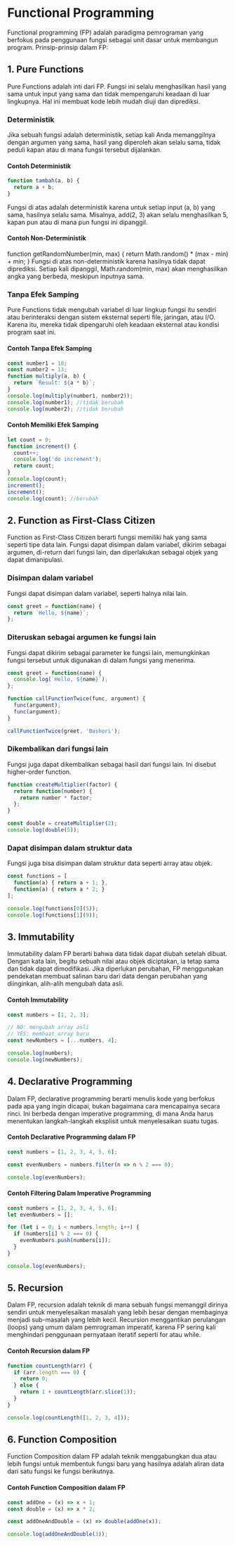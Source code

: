 # Functional Programming

Functional programming (FP) adalah paradigma pemrograman yang berfokus pada penggunaan fungsi sebagai unit dasar untuk membangun program.
Prinsip-prinsip dalam FP:

## 1. Pure Functions
Pure Functions adalah inti dari FP. Fungsi ini selalu menghasilkan hasil yang sama untuk input yang sama dan tidak mempengaruhi keadaan di luar lingkupnya. Hal ini membuat kode lebih mudah diuji dan diprediksi.

### Deterministik
Jika sebuah fungsi adalah deterministik, setiap kali Anda memanggilnya dengan argumen yang sama, hasil yang diperoleh akan selalu sama, tidak peduli kapan atau di mana fungsi tersebut dijalankan.

#### Contoh Deterministik
```js
function tambah(a, b) {
  return a + b;
}
```
Fungsi di atas adalah deterministik karena untuk setiap input (a, b) yang sama, hasilnya selalu sama. Misalnya, add(2, 3) akan selalu menghasilkan 5, kapan pun atau di mana pun fungsi ini dipanggil.

#### Contoh Non-Deterministik
function getRandomNumber(min, max) {
  return Math.random() * (max - min) + min;
}
Fungsi di atas non-deterministik karena hasilnya tidak dapat diprediksi. Setiap kali dipanggil, Math.random(min, max) akan menghasilkan angka yang berbeda, meskipun inputnya sama.

### Tanpa Efek Samping
Pure Functions tidak mengubah variabel di luar lingkup fungsi itu sendiri atau berinteraksi dengan sistem eksternal seperti file, jaringan, atau I/O. Karena itu, mereka tidak dipengaruhi oleh keadaan eksternal atau kondisi program saat ini.

#### Contoh Tanpa Efek Samping
```js
const number1 = 10;
const number2 = 13;
function multiply(a, b) {
  return `Result: ${a * b}`;
}
console.log(multiply(number1, number2));
console.log(number1); //tidak berubah
console.log(number2); //tidak berubah
```

#### Contoh Memiliki Efek Samping
```js
let count = 0;
function increment() {
  count++;
  console.log('do increment');
  return count;
}
console.log(count);
increment();
increment();
console.log(count); //berubah
```

## 2. Function as First-Class Citizen
Function as First-Class Citizen berarti fungsi memiliki hak yang sama seperti tipe data lain. Fungsi dapat disimpan dalam variabel, dikirim sebagai argumen, di-return dari fungsi lain, dan diperlakukan sebagai objek yang dapat dimanipulasi.

### Disimpan dalam variabel
Fungsi dapat disimpan dalam variabel, seperti halnya nilai lain.
```js
const greet = function(name) {
  return `Hello, ${name}`;
};
```

### Diteruskan sebagai argumen ke fungsi lain
Fungsi dapat dikirim sebagai parameter ke fungsi lain, memungkinkan fungsi tersebut untuk digunakan di dalam fungsi yang menerima.
```js
const greet = function(name) {
  console.log(`Hello, ${name}`);
};

function callFunctionTwice(func, argument) {
  func(argument);
  func(argument);
}

callFunctionTwice(greet, 'Bashori');
```

### Dikembalikan dari fungsi lain
Fungsi juga dapat dikembalikan sebagai hasil dari fungsi lain. Ini disebut higher-order function.
```js
function createMultiplier(factor) {
  return function(number) {
    return number * factor;
  };
}

const double = createMultiplier(2);
console.log(double(5));
```

### Dapat disimpan dalam struktur data
Fungsi juga bisa disimpan dalam struktur data seperti array atau objek.
```js
const functions = [
  function(a) { return a + 1; },
  function(a) { return a * 2; }
];

console.log(functions[0](5));
console.log(functions[1](9));
```

## 3. Immutability
Immutability dalam FP berarti bahwa data tidak dapat diubah setelah dibuat. Dengan kata lain, begitu sebuah nilai atau objek diciptakan, ia tetap sama dan tidak dapat dimodifikasi. Jika diperlukan perubahan, FP menggunakan pendekatan membuat salinan baru dari data dengan perubahan yang diinginkan, alih-alih mengubah data asli.

#### Contoh Immutability
```js
const numbers = [1, 2, 3];

// NO: mengubah array asli
// YES: membuat array baru
const newNumbers = [...numbers, 4];

console.log(numbers);
console.log(newNumbers);
```

## 4. Declarative Programming
Dalam FP, declarative programming berarti menulis kode yang berfokus pada apa yang ingin dicapai, bukan bagaimana cara mencapainya secara rinci. Ini berbeda dengan imperative programming, di mana Anda harus menentukan langkah-langkah eksplisit untuk menyelesaikan suatu tugas.

#### Contoh Declarative Programming dalam FP
```js
const numbers = [1, 2, 3, 4, 5, 6];

const evenNumbers = numbers.filter(n => n % 2 === 0);

console.log(evenNumbers);
```

#### Contoh Filtering Dalam Imperative Programming
```js
const numbers = [1, 2, 3, 4, 5, 6];
let evenNumbers = [];

for (let i = 0; i < numbers.length; i++) {
  if (numbers[i] % 2 === 0) {
    evenNumbers.push(numbers[i]);
  }
}

console.log(evenNumbers);
```

## 5. Recursion
Dalam FP, recursion adalah teknik di mana sebuah fungsi memanggil dirinya sendiri untuk menyelesaikan masalah yang lebih besar dengan membaginya menjadi sub-masalah yang lebih kecil. Recursion menggantikan perulangan (loops) yang umum dalam pemrograman imperatif, karena FP sering kali menghindari penggunaan pernyataan iteratif seperti for atau while.

#### Contoh Recursion dalam FP
```js
function countLength(arr) {
  if (arr.length === 0) {
    return 0;
  } else {
    return 1 + countLength(arr.slice(1));
  }
}

console.log(countLength([1, 2, 3, 4]));
```

## 6. Function Composition
Function Composition dalam FP adalah teknik menggabungkan dua atau lebih fungsi untuk membentuk fungsi baru yang hasilnya adalah aliran data dari satu fungsi ke fungsi berikutnya.

#### Contoh Function Composition dalam FP
```js
const addOne = (x) => x + 1;
const double = (x) => x * 2;

const addOneAndDouble = (x) => double(addOne(x));

console.log(addOneAndDouble(3));
```
